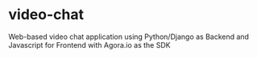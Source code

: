 # video-chat
Web-based video chat application using Python/Django as Backend and Javascript for Frontend with Agora.io as the SDK
